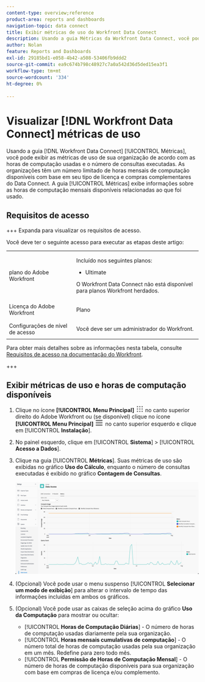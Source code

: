 ```yaml
---
content-type: overview;reference
product-area: reports and dashboards
navigation-topic: data connect
title: Exibir métricas de uso do Workfront Data Connect
description: Usando a guia Métricas da Workfront Data Connect, você pode visualizar as métricas de uso de sua organização de acordo com as horas de computação mensais usadas e o número de consultas executadas.
author: Nolan
feature: Reports and Dashboards
exl-id: 29185bd1-e058-4b42-a508-53406fb9ddd2
source-git-commit: ea9c674b798c48927c7a0a542d36d5ded15ea3f1
workflow-type: tm+mt
source-wordcount: '334'
ht-degree: 0%

---
```


# Visualizar [!DNL Workfront Data Connect] métricas de uso

Usando a guia [!DNL Workfront Data Connect] [!UICONTROL Métricas], você pode exibir as métricas de uso de sua organização de acordo com as horas de computação usadas e o número de consultas executadas. As organizações têm um número limitado de horas mensais de computação disponíveis com base em seu tipo de licença e compras complementares do Data Connect. A guia [!UICONTROL Métricas] exibe informações sobre as horas de computação mensais disponíveis relacionadas ao que foi usado.

## Requisitos de acesso

+++ Expanda para visualizar os requisitos de acesso.

Você deve ter o seguinte acesso para executar as etapas deste artigo:

<table style="table-layout:auto"> 
 <col> 
 <col> 
 <tbody> 
  <tr> 
   <td role="rowheader">plano do Adobe Workfront</td> 
   <td><p>Incluído nos seguintes planos:</p>
    <ul>
        <li>Ultimate</li> 
    </ul>    
   <!--<p>Can be purchased as an add-on to the following plans:</p> 
    <ul>
        <li>Select</li> 
        <li>Prime</li>
    </ul>--> 
    <p>O Workfront Data Connect não está disponível para planos Workfront herdados.</p> 
   </td> </td> 
  </tr> 
  <tr> 
   <td role="rowheader">Licença do Adobe Workfront</td> 
   <td><p>Plano</p></td> 
  </tr> 
  <tr> 
   <td role="rowheader">Configurações de nível de acesso</td> 
   <td> <p>Você deve ser um administrador do Workfront.</p></td> 
  </tr> 
 </tbody> 
</table>

Para obter mais detalhes sobre as informações nesta tabela, consulte [Requisitos de acesso na documentação do Workfront](/help/quicksilver/administration-and-setup/add-users/access-levels-and-object-permissions/access-level-requirements-in-documentation.md).

+++

## Exibir métricas de uso e horas de computação disponíveis

1. Clique no ícone **[!UICONTROL Menu Principal]** ![Menu Principal](/help/_includes/assets/main-menu-icon.png) no canto superior direito do Adobe Workfront ou (se disponível) clique no ícone **[!UICONTROL Menu Principal]** ![Menu Principal](/help/_includes/assets/main-menu-icon-left-nav.png) no canto superior esquerdo e clique em [!UICONTROL **Instalação**].

1. No painel esquerdo, clique em [!UICONTROL **Sistema**] > [!UICONTROL **Acesso a Dados**].

1. Clique na guia [!UICONTROL **Métricas**]. Suas métricas de uso são exibidas no gráfico **Uso do Cálculo**, enquanto o número de consultas executadas é exibido no gráfico **Contagem de Consultas**.

   ![Métricas de uso da Conexão de Dados](/help/quicksilver/reports-and-dashboards/data-lake/assets/data-connect-usage-metrics.png)

1. (Opcional) Você pode usar o menu suspenso [!UICONTROL **Selecionar um modo de exibição**] para alterar o intervalo de tempo das informações incluídas em ambos os gráficos.

1. (Opcional) Você pode usar as caixas de seleção acima do gráfico **Uso da Computação** para mostrar ou ocultar:
   * [!UICONTROL **Horas de Computação Diárias**] - O número de horas de computação usadas diariamente pela sua organização.
   * [!UICONTROL **Horas mensais cumulativas de computação**] - O número total de horas de computação usadas pela sua organização em um mês. Redefine para zero todo mês.
   * [!UICONTROL **Permissão de Horas de Computação Mensal**] - O número de horas de computação disponíveis para sua organização com base em compras de licença e/ou complemento.
